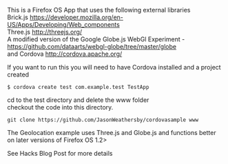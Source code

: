 This is a Firefox OS App that uses the following external libraries  
Brick.js https://developer.mozilla.org/en-US/Apps/Developing/Web_components  
Three.js http://threejs.org/  
A modified version of the Google Globe.js WebGl Experiment - https://github.com/dataarts/webgl-globe/tree/master/globe  
and Cordova http://cordova.apache.org/  

If you want to run this you will need to have Cordova installed and a project created  

    $ cordova create test com.example.test TestApp  
cd to the test directory and delete the www folder      
checkout the code into this directory.  

    git clone https://github.com/JasonWeathersby/cordovasample www     

The Geolocation example uses Three.js and Globe.js and functions better on later versions of Firefox OS 1.2>  

See Hacks Blog Post for more details  